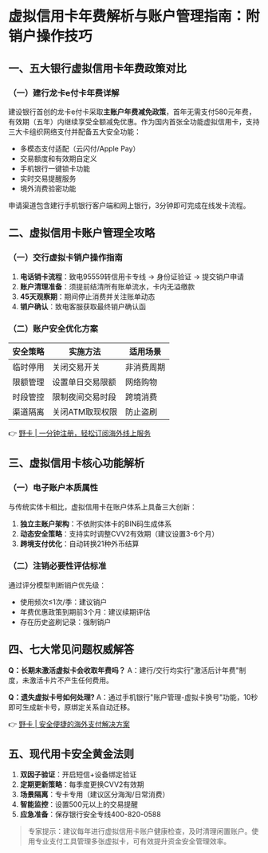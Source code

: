 # 虚拟信用卡年费解析与账户管理指南：附销户操作技巧

## 一、五大银行虚拟信用卡年费政策对比
### （一）建行龙卡e付卡年费详解
建设银行首创的龙卡e付卡采取**主账户年费减免政策**，首年无需支付580元年费，有效期（五年）内继续享受全额减免优惠。作为国内首张全功能虚拟信用卡，支持三大卡组织网络支付并配备五大安全功能：
- 多模态支付适配（云闪付/Apple Pay）
- 交易额度和有效期自定义
- 手机银行一键锁卡功能
- 实时交易提醒服务
- 境外消费验密功能

申请渠道包含建行手机银行客户端和网上银行，3分钟即可完成在线发卡流程。

## 二、虚拟信用卡账户管理全攻略
### （一）交行虚拟卡销户操作指南
1. **电话销卡流程**：致电95559转信用卡专线 → 身份证验证 → 提交销户申请
2. **账户清理准备**：须提前结清所有账单流水，卡内无溢缴款
3. **45天观察期**：期间停止消费并关注账单动态
4. **销户确认**：致电客服获取最终销户确认函



### （二）账户安全优化方案
| 安全策略 | 实施方法 | 适用场景 |
|---------|----------|---------|
| 临时停用 | 关闭交易开关 | 非消费周期 |
| 限额管理 | 设置单日交易限额 | 网络购物 |
| 时段管控 | 限制夜间交易时段 | 跨境消费 |
| 渠道隔离 | 关闭ATM取现权限 | 防止盗刷 |

👉 [野卡 | 一分钟注册，轻松订阅海外线上服务](https://bbtdd.com/yeka)

## 三、虚拟信用卡核心功能解析
### （一）电子账户本质属性
与传统实体卡相比，虚拟信用卡在账户体系上具备三大创新：
1. **独立主账户架构**：不依附实体卡的BIN码生成体系
2. **动态安全策略**：支持实时调整CVV2有效期（建议设置3-6个月）
3. **跨境支付优化**：自动转换21种外币结算

### （二）注销必要性评估标准
通过评分模型判断销户优先级：
- 使用频次≤1次/季：建议销户
- 年费优惠政策到期前3个月：建议续期评估
- 存在历史盗刷记录：强制销户

## 四、七大常见问题权威解答
**Q：长期未激活虚拟卡会收取年费吗？**
A：建行/交行均实行"激活后计年费"制度，未激活卡片不产生任何费用。

**Q：遗失虚拟卡号如何处理?**
A：通过手机银行"账户管理-虚拟卡换号"功能，10秒即可生成新卡号，原绑定关系自动迁移。

👉 [野卡 | 安全便捷的海外支付解决方案](https://bbtdd.com/yeka)

## 五、现代用卡安全黄金法则
1. **双因子验证**：开启短信+设备绑定验证
2. **定期更新策略**：每季度更换CVV2有效期
3. **场景隔离**：专卡专用（建议区分海淘/日常消费）
4. **智能监控**：设置500元以上的交易提醒
5. **应急准备**：保存银行安全专线400-820-0588

> 专家提示：建议每年进行虚拟信用卡账户健康检查，及时清理闲置账户。使用专业支付工具管理多张虚拟卡，可有效提升资金安全管理效率。
